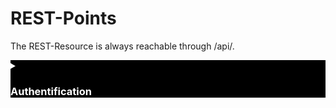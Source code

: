 # REST-Points

The REST-Resource is always reachable through /api/.

<details>
<summary style="background-color: black; color:white;">
    <h3>Authentification</h3>
</summary

The Authentification is utilized statefull. Meaning, the Server keeps the refference for the authentification of the user. 

#### Is Authenticated

Whether or not you are authenticated can be read by the following path:

```
GET
/api/authenticated

Returns 200 (OK) if authenticated
401 (UNAUTHORIZED) else.
```

#### Registration

```
POST
/api/users/
Request-Body:
{
    "username":"USERNAME",
    "email":"EMAIL@EMAIL.EMAIL",
    "password":"password"
}

Returns 202 (ACCEPTED) if okay
409 (CONFLICT) if the username or email is already persisted.

Example Response (Okay):

{
    "messages":[
        "msg":"OK"
    ]
}
```

After a successfull registration, the user is automatically authenticated. No separate post to login is required.

#### Login

```
POST
/api/users/{id}/authenticated
Request-Body:
{
    "password":"PASSWORD"
}

Returns 202 (ACCEPTED) if okay
208 (ALREADY_REPORTED) if the user already is logged in
406 (NOT_ACCEPTABLE) if either the id is not found or the password is incorrect (to prevent bruteforce).
```

#### Logout

```
DELETE
/api/authenticated

Returns 202 (ACCEPTED) if okay
208 (ALREADY_REPORTED) if the user already is logged out
```

</details>
